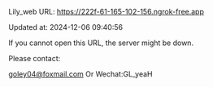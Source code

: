 Lily_web URL: https://222f-61-165-102-156.ngrok-free.app

Updated at: 2024-12-06 09:40:56

If you cannot open this URL, the server might be down.

Please contact: 

goley04@foxmail.com Or Wechat:GL_yeaH